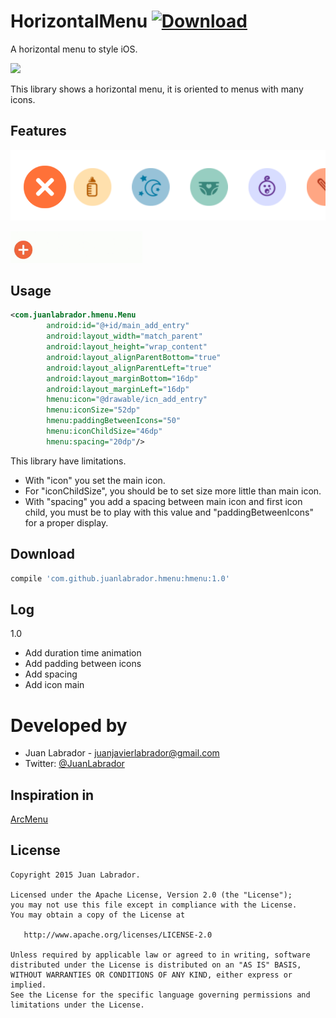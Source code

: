 # HorizontalMenu   [![Download](https://api.bintray.com/packages/juanlabrador/maven/HorizontalMenu/images/download.svg) ](https://bintray.com/juanlabrador/maven/HorizontalMenu/_latestVersion)
A horizontal menu to style iOS.

<a href='https://bintray.com/juanlabrador/maven/HorizontalMenu/view?source=watch' alt='Get automatic notifications about new "HorizontalMenu" versions'><img src='https://www.bintray.com/docs/images/bintray_badge_color.png'></a>

This library shows a horizontal menu, it is oriented to menus with many icons.

Features
--------
![Demo](buttons.png)

![Demo](demo.gif)


Usage
-----

```xml
<com.juanlabrador.hmenu.Menu
        android:id="@+id/main_add_entry"
        android:layout_width="match_parent"
        android:layout_height="wrap_content"
        android:layout_alignParentBottom="true"
        android:layout_alignParentLeft="true"
        android:layout_marginBottom="16dp"
        android:layout_marginLeft="16dp"
        hmenu:icon="@drawable/icn_add_entry"
        hmenu:iconSize="52dp"
        hmenu:paddingBetweenIcons="50"
        hmenu:iconChildSize="46dp"
        hmenu:spacing="20dp"/>
```

This library have limitations.

* With "icon" you set the main icon.
* For "iconChildSize", you should be to set size more little than main icon.
* With "spacing" you add a spacing between main icon and first icon child, you must be to play with this value and "paddingBetweenIcons" for a proper display.

Download
--------------

```groovy
compile 'com.github.juanlabrador.hmenu:hmenu:1.0'
```

Log
---

1.0

- Add duration time animation
- Add padding between icons
- Add spacing
- Add icon main

Developed by
============

* Juan Labrador - <juanjavierlabrador@gmail.com>
* Twitter: <a href="https://twitter.com/juanlabrador">@JuanLabrador</a>

Inspiration in
--------------

<a href="https://github.com/daCapricorn/ArcMenu">ArcMenu</a>

License
--------

    Copyright 2015 Juan Labrador.

    Licensed under the Apache License, Version 2.0 (the "License");
    you may not use this file except in compliance with the License.
    You may obtain a copy of the License at

       http://www.apache.org/licenses/LICENSE-2.0

    Unless required by applicable law or agreed to in writing, software
    distributed under the License is distributed on an "AS IS" BASIS,
    WITHOUT WARRANTIES OR CONDITIONS OF ANY KIND, either express or implied.
    See the License for the specific language governing permissions and
    limitations under the License.